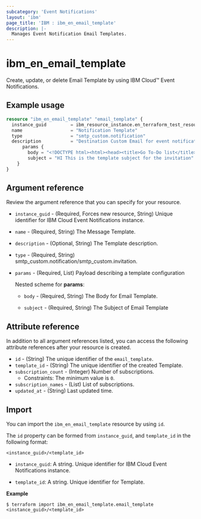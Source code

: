 ```yaml
---
subcategory: 'Event Notifications'
layout: 'ibm'
page_title: 'IBM : ibm_en_email_template'
description: |-
  Manages Event Notification Email Templates.
---
```


# ibm_en_email_template

Create, update, or delete Email Template by using IBM Cloud™ Event Notifications.

## Example usage

```terraform
resource "ibm_en_email_template" "email_template" {
  instance_guid         = ibm_resource_instance.en_terraform_test_resource.guid
  name                  = "Notification Template"
  type                  = "smtp_custom.notification"
  description           = "Destination Custom Email for event notification"
      params {
        body = "<!DOCTYPE html><html><head><title>Go To-Do list</title></head><body><p>To-Do list for user: {{ Data.issuer.p }}</p><table><tr><td>Task</td><td>Done</td></tr>{{#each Email}}<tr><td>{{ this }}</td></tr>{{/each}}</table></body></html>"
        subject = "HI This is the template subject for the invitation"
    }
}
```         

## Argument reference

Review the argument reference that you can specify for your resource.

- `instance_guid` - (Required, Forces new resource, String) Unique identifier for IBM Cloud Event Notifications instance.

- `name` - (Required, String) The Message Template.

- `description` - (Optional, String) The Template description.

- `type` - (Required, String) smtp_custom.notification/smtp_custom.invitation.

- `params` - (Required, List) Payload describing a template configuration

  Nested scheme for **params**:

  - `body` - (Required, String) The Body for Email Template.

  - `subject` - (Required, String) The Subject of Email Template
## Attribute reference

In addition to all argument references listed, you can access the following attribute references after your resource is created.

- `id` - (String) The unique identifier of the `email_template`.
- `template_id` - (String) The unique identifier of the created Template.
- `subscription_count` - (Integer) Number of subscriptions.
  - Constraints: The minimum value is `0`.
- `subscription_names` - (List) List of subscriptions.
- `updated_at` - (String) Last updated time.

## Import

You can import the `ibm_en_email_template` resource by using `id`.

The `id` property can be formed from `instance_guid`, and `template_id` in the following format:

```
<instance_guid>/<template_id>
```

- `instance_guid`: A string. Unique identifier for IBM Cloud Event Notifications instance.

- `template_id`: A string. Unique identifier for Template.

**Example**

```
$ terraform import ibm_en_email_template.email_template <instance_guid>/<template_id>
```
